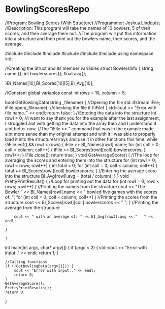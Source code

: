 # BowlingScoresRepo
//Program: Bowling Scores (With Structure)
//Programmer: Joshua Lindquist
//Description: This program will take the names of 10 bowlers, 5 of their scores, and then average them out.
//The program will put this information into a structure and then print out the bowlers name, their scores, and the average.

#include <iostream>
#include <fstream>
#include <string>
#include <algorithm>
#include <iomanip>
#include <cwctype>
using namespace std;

//Creating the Struct and its member variables
struct BowlersInfo
{
	string name {};
	int bowlerscores{};
	float avg{};

}BI_Names[10],BI_Scores[10][5],BI_Avg[10];

//Constant global variables
const int rows = 10, column = 5;

bool GetBowlingData(string _filename) {
	//Opening the file
	std::ifstream iFile;
    iFile.open(_filename);
	//checking the file
    if (!iFile)
    {
        std::cout << "Error with file name.." << endl;
        return false;
    }
	//Entering the data into the structure
	int rowI = 0;
	//I want to say thank you for the example after the last assignment, I struggled alot with getting the data into the array then and I understand it alot better now. 
	//The "iFile >> " command that was in the example made alot more sense than my original attempt and with it I was able to properly load it into the structure/arrays and use it in other functions this time.
	while (!iFile.eof() && rowI < rows)
	{
		iFile >> BI_Names[rowI].name;
		for (int colI = 0; colI < column; colI++)
		{
			iFile >> BI_Scores[rowI][colI].bowlerscores;
		}
		rowI++;
	}
	iFile.close();
	return true;
}
void GetAverageScore()
{
	//The loop for averaging the scores and entering them into the structure
	for (int rowI = 0; rowI < rows; rowI++)
	{
		int total = 0;
		for (int colI = 0; colI < column; colI++)
		{
			total += BI_Scores[rowI][colI].bowlerscores;
		}
		//Entering the average score into the structure
		BI_Avg[rowI].avg = (total / column);
	}
}
void PrettyPrintResults()
{
	//Loop for printing out the data
	for (int rowI = 0; rowI < rows; rowI++)
	{
		//Printing the names from the structure
		cout << "The Bowler " << BI_Names[rowI].name << " bowled five games with the scores of: ";
		for (int colI = 0; colI < column; colI++)
		{
			//Printing the scores from the structure
			cout << BI_Scores[rowI][colI].bowlerscores << " ";
		}
		//Printing the average from the structure

		cout << " with an average of: " << BI_Avg[rowI].avg << "   " << endl;
		
	}
	
	}
int main(int argc, char* argv[]) {
	if (argc < 2)
	{
		std::cout << "Error with input.." << endl;
		return 1;
	}


	//Calling functions
	if (!GetBowlingData(argv[1])) {
		cout << "Error with input.." << endl;
		return 0;
	}
	GetAverageScore();
	PrettyPrintResults();
	return 0;
}
